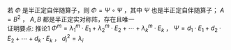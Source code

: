 若 $\Phi$ 是半正定自伴随算子，则 $\Phi=\Psi\circ\Psi$ ，其中 $\Psi$ 也是半正定自伴随算子； $A=B^2$ ， $A,B$ 都是半正定实对称阵，存在且唯一  
证明要点: 推论1  $\Phi^m=\lambda_1^m\cdot E_1+\lambda_2^m\cdot E_2+\cdots+\lambda_k^m\cdot E_k$ ， $\Psi=d_1\cdot E_1+d_2\cdot E_2+\cdots+d_k\cdot E_k$ ， $d_i^2=\lambda_i$   
